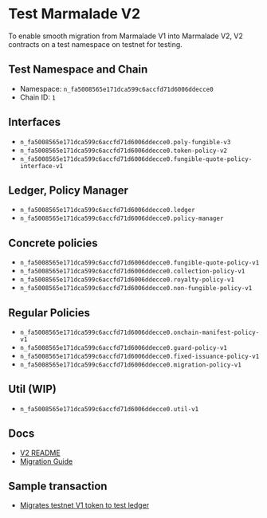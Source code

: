 # Test Marmalade V2

To enable smooth migration from Marmalade V1 into Marmalade V2, V2 contracts on a test namespace on testnet for testing.

## Test Namespace and Chain

- Namespace: `n_fa5008565e171dca599c6accfd71d6006ddecce0`
- Chain ID: `1`

## Interfaces

- `n_fa5008565e171dca599c6accfd71d6006ddecce0.poly-fungible-v3`
- `n_fa5008565e171dca599c6accfd71d6006ddecce0.token-policy-v2`
- `n_fa5008565e171dca599c6accfd71d6006ddecce0.fungible-quote-policy-interface-v1`

## Ledger, Policy Manager

- `n_fa5008565e171dca599c6accfd71d6006ddecce0.ledger`
- `n_fa5008565e171dca599c6accfd71d6006ddecce0.policy-manager`

## Concrete policies

- `n_fa5008565e171dca599c6accfd71d6006ddecce0.fungible-quote-policy-v1`
- `n_fa5008565e171dca599c6accfd71d6006ddecce0.collection-policy-v1`
- `n_fa5008565e171dca599c6accfd71d6006ddecce0.royalty-policy-v1`
- `n_fa5008565e171dca599c6accfd71d6006ddecce0.non-fungible-policy-v1`

## Regular Policies

- `n_fa5008565e171dca599c6accfd71d6006ddecce0.onchain-manifest-policy-v1`
- `n_fa5008565e171dca599c6accfd71d6006ddecce0.guard-policy-v1`
- `n_fa5008565e171dca599c6accfd71d6006ddecce0.fixed-issuance-policy-v1`
- `n_fa5008565e171dca599c6accfd71d6006ddecce0.migration-policy-v1`

## Util (WIP)

- `n_fa5008565e171dca599c6accfd71d6006ddecce0.util-v1`

## Docs

- [V2 README](./README.md)
- [Migration Guide](./migration.md)

## Sample transaction

- [Migrates testnet V1 token to test ledger](https://explorer.chainweb.com/testnet/tx/lGf-16UWHi5ydJ2FyjWIeVSOJ0z4aBNWW_B-KFp2R-4)
